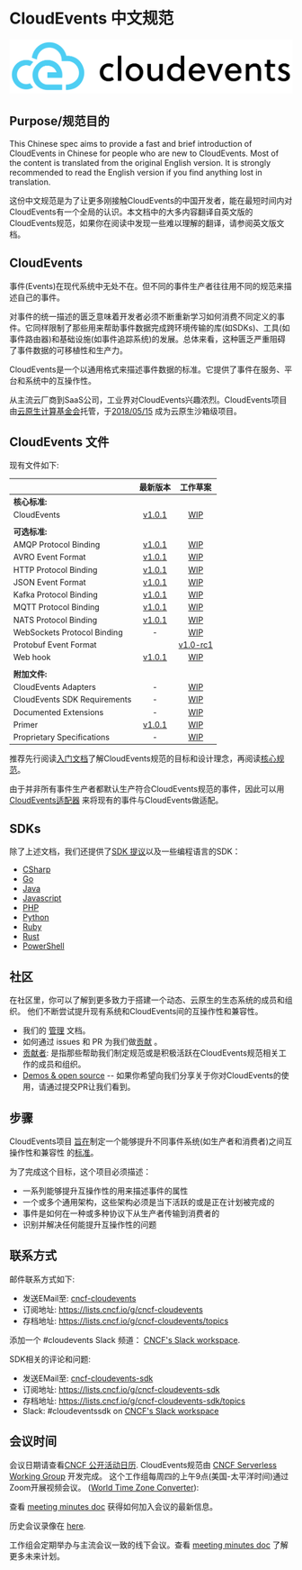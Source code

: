 # CloudEvents 中文规范

<!-- no verify-specs -->

![CloudEvents logo](https://github.com/cncf/artwork/blob/master/projects/cloudevents/horizontal/color/cloudevents-horizontal-color.png)

## Purpose/规范目的

This Chinese spec aims to provide a fast and brief introduction of CloudEvents
in Chinese for people who are new to CloudEvents.
Most of the content is translated from the original English version.
It is strongly recommended to read the English version if you find anything lost in translation.

这份中文规范是为了让更多刚接触CloudEvents的中国开发者，能在最短时间内对CloudEvents有一个全局的认识。本文档中的大多内容翻译自英文版的CloudEvents规范，如果你在阅读中发现一些难以理解的翻译，请参阅英文版文档。

## CloudEvents

事件(Events)在现代系统中无处不在。但不同的事件生产者往往用不同的规范来描述自己的事件。

对事件的统一描述的匮乏意味着开发者必须不断重新学习如何消费不同定义的事件。它同样限制了那些用来帮助事件数据完成跨环境传输的库(如SDKs)、工具(如事件路由器)和基础设施(如事件追踪系统)的发展。总体来看，这种匮乏严重阻碍了事件数据的可移植性和生产力。

CloudEvents是一个以通用格式来描述事件数据的标准。它提供了事件在服务、平台和系统中的互操作性。

从主流云厂商到SaaS公司，工业界对CloudEvents兴趣浓烈。CloudEvents项目由[云原生计算基金会](https://cncf.io)托管，于[2018/05/15](https://docs.google.com/presentation/d/1KNSv70fyTfSqUerCnccV7eEC_ynhLsm9A_kjnlmU_t0/edit#slide=id.g37acf52904_1_41) 成为云原生沙箱级项目。

## CloudEvents 文件

现有文件如下:

|                               |                                 最新版本                                 |                                      工作草案                                      |
| :---------------------------- | :-----------------------------------------------------------------------------: | :--------------------------------------------------------------------------------------: |
| **核心标准:**       |
| CloudEvents                   |          [v1.0.1](https://github.com/cloudevents/spec/blob/v1.0.1/spec.md)          |            [WIP](https://github.com/cloudevents/spec/blob/main/cloudevents/spec.md)             |
|                               |
| **可选标准:**  |
| AMQP Protocol Binding         | [v1.0.1](https://github.com/cloudevents/spec/blob/v1.0.1/amqp-protocol-binding.md)  |    [WIP](https://github.com/cloudevents/spec/blob/main/cloudevents/bindings/amqp-protocol-binding.md)    |
| AVRO Event Format             |      [v1.0.1](https://github.com/cloudevents/spec/blob/v1.0.1/avro-format.md)       |         [WIP](https://github.com/cloudevents/spec/blob/main/cloudevents/formats/avro-format.md)         |
| HTTP Protocol Binding         | [v1.0.1](https://github.com/cloudevents/spec/blob/v1.0.1/http-protocol-binding.md)  |    [WIP](https://github.com/cloudevents/spec/blob/main/cloudevents/bindings/http-protocol-binding.md)    |
| JSON Event Format             |      [v1.0.1](https://github.com/cloudevents/spec/blob/v1.0.1/json-format.md)       |         [WIP](https://github.com/cloudevents/spec/blob/main/cloudevents/formats/json-format.md)         |
| Kafka Protocol Binding        | [v1.0.1](https://github.com/cloudevents/spec/blob/v1.0.1/kafka-protocol-binding.md) |   [WIP](https://github.com/cloudevents/spec/blob/main/cloudevents/bindings/kafka-protocol-binding.md)    |
| MQTT Protocol Binding         | [v1.0.1](https://github.com/cloudevents/spec/blob/v1.0.1/mqtt-protocol-binding.md)  |    [WIP](https://github.com/cloudevents/spec/blob/main/cloudevents/bindings/mqtt-protocol-binding.md)    |
| NATS Protocol Binding         | [v1.0.1](https://github.com/cloudevents/spec/blob/v1.0.1/nats-protocol-binding.md)  |    [WIP](https://github.com/cloudevents/spec/blob/main/cloudevents/bindings/nats-protocol-binding.md)    |
| WebSockets Protocol Binding   |                                        -                                        | [WIP](https://github.com/cloudevents/spec/blob/main/cloudevents/bindings/websockets-protocol-binding.md) |
| Protobuf Event Format         |                                                                                 | [v1.0-rc1](https://github.com/cloudevents/spec/blob/main/cloudevents/formats/protobuf-format.md)                                  |
| Web hook                      |      [v1.0.1](https://github.com/cloudevents/spec/blob/v1.0.1/http-webhook.md)      |        [WIP](https://github.com/cloudevents/spec/blob/main/cloudevents/http-webhook.md)         |
|                               |
| **附加文件:** |
| CloudEvents Adapters          |                                        -                                        |          [WIP](https://github.com/cloudevents/spec/blob/main/cloudevents/adapters.md)           |
| CloudEvents SDK Requirements  |                                        -                                        |             [WIP](https://github.com/cloudevents/spec/blob/main/cloudevents/SDK.md)             |
| Documented Extensions         |                                        -                                        |    [WIP](https://github.com/cloudevents/spec/blob/main/cloudevents/documented-extensions.md)    |
| Primer                        |         [v1.0.1](https://github.com/cloudevents/spec/blob/v1.0.1/primer.md)         |           [WIP](https://github.com/cloudevents/spec/blob/main/cloudevents/primer.md)            |
| Proprietary Specifications    |                                        -                                        |      [WIP](https://github.com/cloudevents/spec/blob/main/cloudevents/proprietary-specs.md)      |

推荐先行阅读[入门文档](primer_CN.md)了解CloudEvents规范的目标和设计理念，再阅读[核心规范](spec_CN.md)。

由于并非所有事件生产者都默认生产符合CloudEvents规范的事件，因此可以用[CloudEvents适配器](https://github.com/cloudevents/spec/blob/main/cloudevents/adapters.md)
来将现有的事件与CloudEvents做适配。

## SDKs

除了上述文档，我们还提供了[SDK 提议](../../SDK.md)以及一些编程语言的SDK：

- [CSharp](https://github.com/cloudevents/sdk-csharp)
- [Go](https://github.com/cloudevents/sdk-go)
- [Java](https://github.com/cloudevents/sdk-java)
- [Javascript](https://github.com/cloudevents/sdk-javascript)
- [PHP](https://github.com/cloudevents/sdk-php)
- [Python](https://github.com/cloudevents/sdk-python)
- [Ruby](https://github.com/cloudevents/sdk-ruby)
- [Rust](https://github.com/cloudevents/sdk-rust)
- [PowerShell](https://github.com/cloudevents/sdk-powershell)

## 社区

在社区里，你可以了解到更多致力于搭建一个动态、云原生的生态系统的成员和组织。
他们不断尝试提升现有系统和CloudEvents间的互操作性和兼容性。

- 我们的 [管理](../../../community/GOVERNANCE.md) 文档。
- 如何通过 issues 和 PR 为我们做[贡献](../../../community/CONTRIBUTING.md) 。
- [贡献者](../../../community/contributors.md):
  是指那些帮助我们制定规范或是积极活跃在CloudEvents规范相关工作的成员和组织。
- [Demos & open source](../../../community/README.md)
  -- 如果你希望向我们分享关于你对CloudEvents的使用，请通过提交PR让我们看到。

## 步骤

CloudEvents项目 [旨在](primer_CN.md#design-goals)制定一个能够提升不同事件系统(如生产者和消费者)之间互操作性和兼容性
的[标准](spec_CN.md)。

为了完成这个目标，这个项目必须描述：

- 一系列能够提升互操作性的用来描述事件的属性
- 一个或多个通用架构，这些架构必须是当下活跃的或是正在计划被完成的
- 事件是如何在一种或多种协议下从生产者传输到消费者的
- 识别并解决任何能提升互操作性的问题

## 联系方式

邮件联系方式如下:

- 发送EMail至: [cncf-cloudevents](mailto:cncf-cloudevents@lists.cncf.io)
- 订阅地址: https://lists.cncf.io/g/cncf-cloudevents
- 存档地址: https://lists.cncf.io/g/cncf-cloudevents/topics

添加一个 #cloudevents Slack 频道：
[CNCF's Slack workspace](http://slack.cncf.io/).

SDK相关的评论和问题:

- 发送EMail至: [cncf-cloudevents-sdk](mailto:cncf-cloudevents-sdk@lists.cncf.io)
- 订阅地址: https://lists.cncf.io/g/cncf-cloudevents-sdk
- 存档地址: https://lists.cncf.io/g/cncf-cloudevents-sdk/topics
- Slack: #cloudeventssdk on [CNCF's Slack workspace](http://slack.cncf.io/)

## 会议时间

会议日期请查看[CNCF 公开活动日历](https://www.cncf.io/community/calendar/).
CloudEvents规范由
[CNCF Serverless Working Group](https://github.com/cncf/wg-serverless) 开发完成。
这个工作组每周四的上午9点(美国-太平洋时间)通过Zoom开展视频会议。
([World Time Zone Converter](http://www.thetimezoneconverter.com/?t=9:00%20am&tz=San%20Francisco&)):

查看
[meeting minutes doc](https://docs.google.com/document/d/1OVF68rpuPK5shIHILK9JOqlZBbfe91RNzQ7u_P7YCDE/edit#)
获得如何加入会议的最新信息。

历史会议录像在
[here](https://www.youtube.com/playlist?list=PLj6h78yzYM2Ph7YoBIgsZNW_RGJvNlFOt).

工作组会定期举办与主流会议一致的线下会议。查看
[meeting minutes doc](https://docs.google.com/document/d/1OVF68rpuPK5shIHILK9JOqlZBbfe91RNzQ7u_P7YCDE/edit#)
了解更多未来计划。

